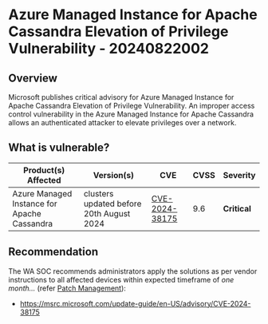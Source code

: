 # Azure Managed Instance for Apache Cassandra Elevation of Privilege Vulnerability - 20240822002

## Overview

Microsoft publishes critical advisory for Azure Managed Instance for Apache Cassandra Elevation of Privilege Vulnerability. An improper access control vulnerability in the Azure Managed Instance for Apache Cassandra allows an authenticated attacker to elevate privileges over a network.

## What is vulnerable?

| Product(s) Affected | Version(s) | CVE                                                                                                                                       | CVSS          | Severity                                                         |
| ------------------- | ---------- | ----------------------------------------------------------------------------------------------------------------------------------------- | ------------- | ---------------------------------------------------------------- |
| Azure Managed Instance for Apache Cassandra     | clusters updated before 20th August 2024    | [CVE-2024-38175](https://www.cve.org/CVERecord?id=CVE-2024-38175)                                                                         | 9.6           | **Critical**                                     |

## Recommendation

The WA SOC recommends administrators apply the solutions as per vendor instructions to all affected devices within expected timeframe of *one month...* (refer [Patch Management](../guidelines/patch-management.md)):

- https://msrc.microsoft.com/update-guide/en-US/advisory/CVE-2024-38175

